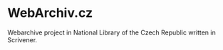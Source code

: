 WebArchiv.cz
============

Webarchive project in National Library of the Czech Republic written in Scrivener.
